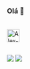 ### Olá 👋

 <div style="display: inline_block"><br>
  <img align="center" alt="Alex-BI" height="30" width="30" src="https://github.com/microsoft/PowerBI-Icons/blob/main/PNG/Power-BI.png">
 <div>
  
 ##
 <div>
  <a href = "mailto:laudiano@gmail.com"><img src="https://img.shields.io/badge/-Gmail-%23333?style=for-the-badge&logo=gmail&logoColor=white" target="_blank"></a>
  <a href="https://www.linkedin.com/in/laudiano/" target="_blank"><img src="https://img.shields.io/badge/-LinkedIn-%230077B5?style=for-the-badge&logo=linkedin&logoColor=white" target="_blank"></a> 
 </div>
